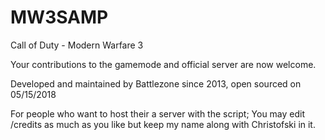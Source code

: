 # MW3SAMP
Call of Duty - Modern Warfare 3

Your contributions to the gamemode and official server are now welcome.

Developed and maintained by Battlezone since 2013, open sourced on 05/15/2018

For people who want to host their a server with the script; You may edit /credits as much as you like but keep my name along with Christofski in it. 
